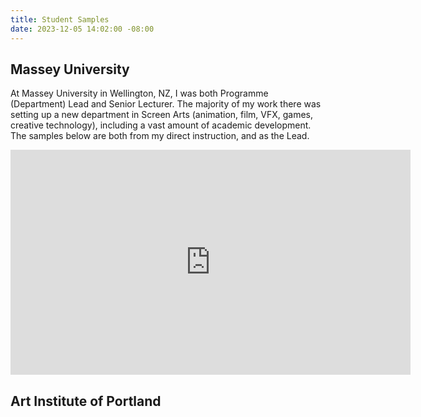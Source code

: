 ```yaml
---
title: Student Samples
date: 2023-12-05 14:02:00 -08:00
---
```


## Massey University

At Massey University in Wellington, NZ, I was both Programme (Department) Lead and Senior Lecturer. The majority of my work there was setting up a new department in Screen Arts (animation, film, VFX, games, creative technology), including a vast amount of academic development. The samples below are both from my direct instruction, and as the Lead.

<iframe title="vimeo-player" src="https://player.vimeo.com/video/365531718?h=003eb40e9d" width="640" height="360" frameborder="0"    allowfullscreen></iframe>

## Art Institute of Portland
